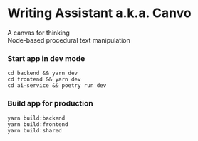 # Writing Assistant a.k.a. Canvo
A canvas for thinking  
Node-based procedural text manipulation

### Start app in dev mode

`cd backend && yarn dev`  
`cd frontend && yarn dev`  
`cd ai-service && poetry run dev`  

### Build app for production

`yarn build:backend`  
`yarn build:frontend`  
`yarn build:shared`  

